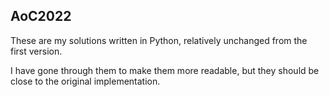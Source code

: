 ## AoC2022

These are my solutions written in Python, relatively unchanged from the first version. 

I have gone through them to make them more readable, but they should be close to the original implementation.
